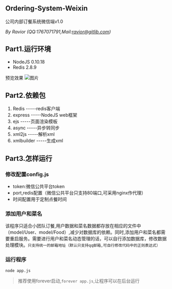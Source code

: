 ## Ordering-System-Weixin

公司内部订餐系统微信端v1.0

*By Ravior (QQ:1767071791,Mail:ravior@gitlib.com)*

## Part1.运行环境

* NodeJS 0.10.18
* Redis 2.8.9

预览效果
![图片](http://mail.gitlib.com/cgi-bin/download?mailid=ZC2218-S33PCSef0jNLhR5NOX4Wc45&filename=%D5%D5%C6%AC.PNG&sid=oZc5ZkjwaYjwwlkK,7&type=json)



## Part2.依赖包
1. Redis            -----redis客户端
2. express          -----NodeJS web框架
3. ejs              -----页面渲染模板
4. async            -----异步转同步
5. xml2js           -----解析xml
6. xmlbuilder       -----生成xml


## Part3.怎样运行

### 修改配置config.js

* token:微信公共平台token
* port,redis配置（微信公共平台只支持80端口,可采用nginx作代理）
* 时间配置用于定制点餐时间

### 添加用户和菜名

该程序只适合小团队订餐,用户数据和菜名数据都存放在相应的文件中（model/User、model/Food）,减少对数据库的依赖。同时,添加用户和菜名都需要重启服务。需要进行用户和菜名动态管理的话，可以自行添加数据库，修改数据处理模块。`只支持统一的邮箱地址（默认只支持qq邮箱,可自行修改代码中的正则表达式）`



### 运行程序

`node app.js`
> 推荐使用forever启动,`forever app.js`,让程序可以在后台运行